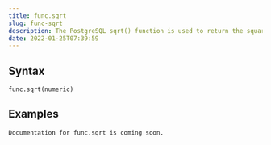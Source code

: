```yaml
---
title: func.sqrt
slug: func-sqrt
description: The PostgreSQL sqrt() function is used to return the square root of a given positive number.
date: 2022-01-25T07:39:59
---
```



## Syntax



```
func.sqrt(numeric)
```


## Examples



```
Documentation for func.sqrt is coming soon.
```
